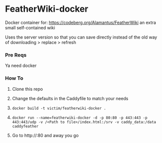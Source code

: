# FeatherWiki-docker
Docker container for: https://codeberg.org/Alamantus/FeatherWiki an extra small self-contained wiki

Uses the server version so that you can save directly instead of the old way of downloading > replace > refresh

### Pre Reqs

Ya need docker

### How To

1. Clone this repo

2. Change the defaults in the Caddyfile to match your needs

3. `docker build -t victim/featherwiki-docker .`

4. `docker run --name=featherwiki-docker -d -p 80:80 -p 443:443 -p 443:443/udp -v /<Path to file>/index.html:/srv -v caddy_data:/data caddyfeather`

5. Go to http://<YOUR IP HERE>:80 and away you go
